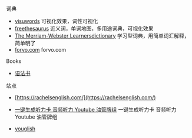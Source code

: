 词典

- [visuwords](https://visuwords.com/)  可视化效果，词性可视化
- [freethesaurus](https://www.freethesaurus.com/) 近义词，单词地图，多用途词典，可视化效果
- [The Merriam-Webster Learnersdictionary](https://learnersdictionary.com/definition/derive) 学习型词典，用简单词汇解释，简单明了
- [forvo.com](forvo.com) forvo.com 

Books
- [语法书](https://www.thefreedictionary.com/The-Farlex-Grammar-Book.htm)

站点
- [https://rachelsenglish.com/](https://rachelsenglish.com/)


- [一键生成听力卡 音频听力 Youtube 油管牌组](https://www.ankitube.com)  一键生成听力卡 音频听力 Youtube 油管牌组
- [youglish](https://youglish.com/) 
